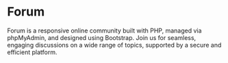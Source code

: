 # Forum
Forum is a responsive online community built with PHP, managed via phpMyAdmin, and designed using Bootstrap. Join us for seamless, engaging discussions on a wide range of topics, supported by a secure and efficient platform.

